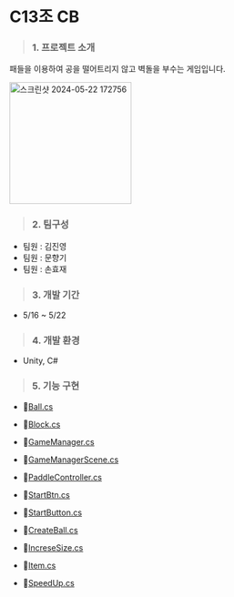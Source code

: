 # C13조 CB

> ### 1. 프로젝트 소개
패들을 이용하여 공을 떨어트리지 않고 벽돌을 부수는 게임입니다.

<img width="214" alt="스크린샷 2024-05-22 172756" src="https://github.com/NFUE2/BlockBreaker/assets/130882236/d5cee9ce-d4f7-44b9-99ed-f5aaa72fc090">

> ### 2. 팀구성
- 팀원 : 김진영
- 팀원 : 문향기
- 팀원 : 손효재

> ### 3. 개발 기간
- 5/16 ~ 5/22

> ### 4. 개발 환경
- Unity, C#

> ### 5. 기능 구현
- 📜[Ball.cs](https://github.com/NFUE2/BlockBreaker/blob/main/BlockBreaker/Assets/Scripts/Ball.cs)
- 📜[Block.cs](https://github.com/NFUE2/BlockBreaker/blob/main/BlockBreaker/Assets/Scripts/Block.cs)
- 📜[GameManager.cs](https://github.com/NFUE2/BlockBreaker/blob/main/BlockBreaker/Assets/Scripts/GameManager.cs)
- 📜[GameManagerScene.cs](https://github.com/NFUE2/BlockBreaker/blob/main/BlockBreaker/Assets/Scripts/GameManagerScene.cs)
- 📜[PaddleController.cs](https://github.com/NFUE2/BlockBreaker/blob/main/BlockBreaker/Assets/Scripts/PaddleController.cs)
- 📜[StartBtn.cs](https://github.com/NFUE2/BlockBreaker/blob/main/BlockBreaker/Assets/Scripts/StartBtn.cs)
- 📜[StartButton.cs](https://github.com/NFUE2/BlockBreaker/blob/main/BlockBreaker/Assets/Scripts/StartButton.cs)

- 📜[CreateBall.cs](https://github.com/NFUE2/BlockBreaker/blob/main/BlockBreaker/Assets/Scripts/Item/CreateBall.cs)
- 📜[IncreseSize.cs](https://github.com/NFUE2/BlockBreaker/blob/main/BlockBreaker/Assets/Scripts/Item/IncreseSize.cs)
- 📜[Item.cs](https://github.com/NFUE2/BlockBreaker/blob/main/BlockBreaker/Assets/Scripts/Item/Item.cs)
- 📜[SpeedUp.cs](https://github.com/NFUE2/BlockBreaker/blob/main/BlockBreaker/Assets/Scripts/Item/SpeedUp.cs)
